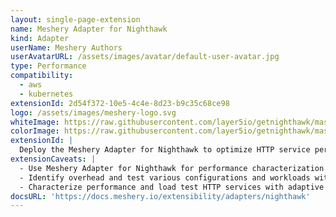 ```yaml
---
layout: single-page-extension
name: Meshery Adapter for Nighthawk
kind: Adapter
userName: Meshery Authors
userAvatarURL: /assets/images/avatar/default-user-avatar.jpg
type: Performance
compatibility: 
  - aws
  - kubernetes
extensionId: 2d54f372-10e5-4c4e-8d23-b9c35c68ce98
logo: /assets/images/meshery-logo.svg
whiteImage: https://raw.githubusercontent.com/layer5io/getnighthawk/master/docs/assets/images/logos/nighthawk/icon/nighthawk-logo.svg
colorImage: https://raw.githubusercontent.com/layer5io/getnighthawk/master/docs/assets/images/logos/nighthawk/icon/nighthawk-logo.svg
extensionId: |
  Deploy the Meshery Adapter for Nighthawk to optimize HTTP service performance testing with adaptive load control and Layer 7 testing capabilities.
extensionCaveats: |
  - Use Meshery Adapter for Nighthawk for performance characterization and load testing of HTTP services.
  - Identify overhead and test various configurations and workloads with Meshery Adapter for Nighthawk.
  - Characterize performance and load test HTTP services with adaptive load controllers supporting HTTP/HTTPS/HTTP2 protocols.
docsURL: 'https://docs.meshery.io/extensibility/adapters/nighthawk'
---
```

